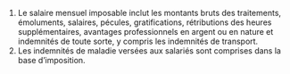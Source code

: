 1) Le salaire mensuel imposable inclut les montants bruts des traitements, émoluments,  salaires,  pécules,  gratifications,  rétributions  des  heures  supplémentaires, avantages professionnels en argent ou en nature et indemnités de toute sorte, y compris les indemnités de transport.
2) Les indemnités de maladie versées aux salariés sont comprises dans la base
d’imposition.